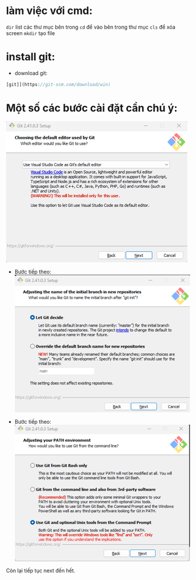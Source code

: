 # làm việc với cmd:

`dir` list các thư mục bên trong
`cd` để vào bên trong thư mục
`cls` để xóa screen
`mkdir` tạo file
# install git:
- download git:
```php
[git]](https://git-scm.com/download/win)
```
# Một số các bước cài đặt cần chú ý:

![Các bước cài đặt git](https://github.com/nguyenhason1995/research-devops/blob/main/git/image/Screenshot_1.png) 

- Bước tiếp theo:
![Các bước cài đặt git](https://github.com/nguyenhason1995/research-devops/blob/main/git/image/Screenshot_2.png) 

- Bước tiếp theo:
![Các bước cài đặt git](https://github.com/nguyenhason1995/research-devops/blob/main/git/image/Screenshot_3.png) 

Còn lại tiếp tục next đến hết.
